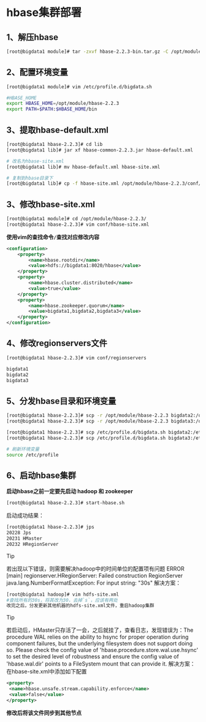 #  hbase集群部署

## 1、解压hbase

```bash
[root@bigdata1 module]# tar -zxvf hbase-2.2.3-bin.tar.gz -C /opt/module/
```

## 2、配置环境变量

```bash
[root@bigdata1 module]# vim /etc/profile.d/bigdata.sh
```

```bash
#HBASE_HOME
export HBASE_HOME=/opt/module/hbase-2.2.3
export PATH=$PATH:$HBASE_HOME/bin
```

## 3、提取hbase-default.xml

```bash
[root@bigdata1 hbase-2.2.3]# cd lib
[root@bigdata1 lib]# jar xf hbase-common-2.2.3.jar hbase-default.xml

# 改名为hbase-site.xml
[root@bigdata1 lib]# mv hbase-default.xml hbase-site.xml

# 复制到hbase目录下
[root@bigdata1 lib]# cp -f hbase-site.xml /opt/module/hbase-2.2.3/conf/
```

## 3、修改hbase-site.xml
```bash
[root@bigdata1 module]# cd /opt/module/hbase-2.2.3/
[root@bigdata1 hbase-2.2.3]# vim conf/hbase-site.xml
```

**使用vim的查找命令`/`查找对应修改内容**

```xml
<configuration>
    <property>
        <name>hbase.rootdir</name>
        <value>hdfs://bigdata1:8020/hbase</value>
    </property>
    <property>
        <name>hbase.cluster.distributed</name>
        <value>true</value>
    </property>
    <property>
        <name>hbase.zookeeper.quorum</name>
        <value>bigdata1,bigdata2,bigdata3</value>
    </property>
</configuration>
```

## 4、修改regionservers文件

```bash
[root@bigdata1 hbase-2.2.3]# vim conf/regionservers
```

```bash
bigdata1
bigdata2
bigdata3
```

## 5、分发hbase目录和环境变量

```bash
[root@bigdata1 hbase-2.2.3]# scp -r /opt/module/hbase-2.2.3 bigdata2:/opt/module/
[root@bigdata1 hbase-2.2.3]# scp -r /opt/module/hbase-2.2.3 bigdata3:/opt/module/
```

```bash
[root@bigdata1 hbase-2.2.3]# scp /etc/profile.d/bigdata.sh bigdata2:/etc/profile.d/
[root@bigdata1 hbase-2.2.3]# scp /etc/profile.d/bigdata.sh bigdata3:/etc/profile.d/

# 刷新环境变量
source /etc/profile
```

## 6、启动hbase集群

**启动hbase之前一定要先启动 hadoop 和 zookeeper**

```bash
[root@bigdata1 hbase-2.2.3]# start-hbase.sh
```

启动成功结果：

```bash
[root@bigdata1 hbase-2.2.3]# jps
20228 Jps
20231 HMaster
20232 HRegionServer
```

> [!TIP]
> 若出现以下错误，则需要解决hadoop中的时间单位的配置项有问题
> ERROR [main] regionserver.HRegionServer: Failed construction RegionServer
java.lang.NumberFormatException: For input string: "30s"
> 解决方案：
> ```bash
> [root@bigdata1 hadoop]# vim hdfs-site.xml
> #查找所有的30s，将其改为30，去掉`s`，应该有两处
> 改完之后，分发更新其他机器的hdfs-site.xml文件，重启hadoop集群
> ```
> 

> [!TIP]
> 若启动后，HMaster只存活了一会，之后就挂了，查看日志，发现错误为：The procedure WAL relies on the ability to hsync for proper operation during component failures, but the underlying filesystem does not support doing so. Please check the config value of 'hbase.procedure.store.wal.use.hsync' to set the desired level of robustness and ensure the config value of 'hbase.wal.dir' points to a FileSystem mount that can provide it.
> 解决方案：
> 在hbase-site.xml中添加如下配置
> ```xml
> <property>
>  <name>hbase.unsafe.stream.capability.enforce</name>
>  <value>false</value>
> </property>
> ```
> **修改后将该文件同步到其他节点**
>